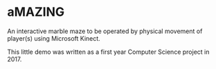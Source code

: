 # aMAZING
An interactive marble maze to be operated by physical movement of player(s) using Microsoft Kinect.

This little demo was written as a first year Computer Science project in 2017.

